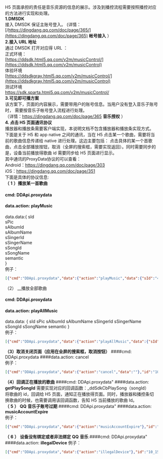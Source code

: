 H5 页面承担的责任是音乐资源的信息的展示。涉及到播控流程需要按照播控对应的方法进行实现和处理。<br/>
 __1.DMSDK__  <br/>
 接入 DMSDK 保证主账号登入。 
 (详情：[/https://dingdang.qq.com/doc/page/365/](https://dingdang.qq.com/doc/page/365)   __帐号接入__ ） <br/>
 __2.接入 URL 地址__  <br/>
通过 DMSDK 打开对应得 URL ： <br/>
正式环境： <br/>
[https://ddsdk.html5.qq.com/v2m/musicControl/](https://ddsdk.html5.qq.com/v2m/musicControl)  <br/>
体验环境 <br/>
[https://ddsdkgray.html5.qq.com/v2m/musicControl/](https://ddsdkgray.html5.qq.com/v2m/musicControl)  <br/>
测试环境 <br/>
 https://sdk.sparta.html5.qq.com/v2m/musicControl/  <br/>
 __3.可见即可播方案__  <br/>
 该方案下，页面的内容展示，需要带用户的账号信息。当用户没有登入音乐子账号时， 需要按音乐子帐号登入流程进行处理。<br/>
 （详情：https://dingdang.qq.com/doc/page/365  __音乐授权__  ）  <br/>
 __4. 点击 H5 页面通讯协议__   <br/> 
播放器和播放条需要客户端实现，本说明文档不包含播放器和播放条实现方式。  <br/>
下面是关于 H5 和 app native 之间的通讯，当在 H5 点击某一个歌曲，需要将当前的歌曲信息传递给 native 进行处理。这边主要包括：
点击具体的某一个首歌曲，点击全部播放按钮，取消（全屏的搜索框，需要实现返回）。同时需要同步的是，设备当前播放得歌曲 id 需要同步给 H5 页面进行显示。 <br/>
其中通讯的ProxyData协议的可以查看： <br/>
Android：https://dingdang.qq.com/doc/page/303  <br/>
iOS：https://dingdang.qq.com/doc/page/351  <br/>
下面是具体的协议信息:  <br/>
 __（__  __1__  __）播放某一首歌曲__ 
#### cmd: DDApi.proxydata
#### data.action: playMusic 
data.data:{
  sId  
  sPic   
  sAlbumId  
  sAlbumName   
  sSingerId     
  sSingerName   
  sSongId   
  sSongName  
  semantic  
} </br>
例子：
 ```json
[{"cmd":"DDApi.proxydata","data":{"action":"playMusic","data":{"sId":"4","sPic":"[/http://y.gt/](http://y.gtimg.cn/music/photo_new/T003R300x300M000003qLf6H3uNuRE.jpg)/img.cn/music/photo_new/T003R300x300M000003qLf6H3uNuRE.jpg/ ","sAlbumId":"6621129","sAlbumName":"  我 是 唱 作 人第1期","sSingerId":"1507534","sSingerName":"毛不易","sSongId":"231407918","sSongName":"东北民谣","semantic":"{ \"bubble_transform_query\": \"\",\"confidence\": -1, \"domain\": \"music\", \"extra_semantic\": [ ], \"ifttt_this\": \"\", \"intent\": \"play_dissid_web\", \"invocation_name\": \"\",\"is_semantic_only\": true, \"nlu_match_info\": { \"is_single_entity\": true, \"matched_type\": 0 }, \"query\": \"\", \"query_source_type\": 1,\"query_type\": 2, \"session_complete\": false, \"skill_id\": \"\", \"skill_trigger_type\": 1, \"slots\": [ { \"confirm_state\": 0, \"json_values\": [ ],\"name\": \"diss_type\", \"prompt\": { \"prompt_type\": 0, \"show_text\": \"\", \"slot_name\": \"\", \"slot_type\": \"\", \"speak_text\": \"\" },\"sInteractionType\": 0, \"sPrompt\": { \"int...\": [ ], \"type\": 0, \"value\": \"\" }, \"select_state\": 0, \"slot_struct\": 1, \"type\": \"\", \"values\": [ [ 6, 1,52, 22, 0, 44, 60, 70, 0 ] ] }, { \"confirm_state\": 0, \"json_values\": [ ], \"name\": \"strId\", \"prompt\": { \"prompt_type\": 0, \"show_text\": \"\",\"slot_name\": \"\", \"slot_type\": \"\", \"speak_text\": \"\" }, \"sInteractionType\": 0, \"sPrompt\": { \"intent_name\": \"\", \"show_text\": \"\",\"skill_id\": \"\", \"slot_name\": \"\", \"slot_options\": \"\", \"slot_type\": \"\", \"speak_text\": \"\" }, \"selectResult\": { \"all_no\": false, \"index\": -1,\"indexes\": [ ], \"type\": 0, \"value\": \"\" }, \"select_state\": 0, \"slot_struct\": 1, \"type\": \"\", \"values\": [ [ 6, 9, 50, 51, 49, 52, 48, 55, 57, 49, 56,22, 0, 44, 60, 70, 0 ] ] } ], \"slots_v2\": [ ], \"type\": 0, \"voice_query\": { \"asr_results\": [ ], \"compress_type\": 1, \"pre_itn_query\": \"\",\"raw_data\": [ ], \"sample_rate\": 8000 } }"}},"id":"10_1555504338348_DDApi.proxydata"}]
 ``` 
（2） __播放全部歌曲
#### cmd:  DDApi.proxydata
#### data.action:  playAllMusic
data.data:
{
  sId 
  sPic 
  sAlbumId
  sAlbumName 
  sSingerId 
  sSingerName 
  sSongId 
  sSongName
  semantic
} </br>
例子：
 ```json
[{"cmd":"DDApi.proxydata","data":{"action":"playAllMusic","data":{"sId":"4","sPic":"http://y.gtimg.cn/music/photo[_ne(http://y.gtimg.cn/music/photo_new/T003R300x300M000003qLf6H3uNuRE.jpg) w/T003R300x300M000003qLf6H3uNuRE.jpg","sAlbumId":"6621129","sAlbumName":" 我是唱作人 第 1 期 ","sSingerId":"1507534","sSingerName":"毛不易","sSongId":"231407918","sSongName":"东北民谣","semantic":"{ \"bubble_transform_query\": \"\", \"confidence\": -1, \"domain\": \"music\",\"extra_semantic\": [ ], \"ifttt_this\": \"\", \"intent\": \"play_dissid_web\", \"invocation_name\": \"\", \"is_semantic_only\": true, \"nlu_match_info\":{ \"is_single_entity\": true, \"matched_type\": 0 }, \"query\": \"\", \"query_source_type\": 1, \"query_type\": 2, \"session_complete\": false,\"skill_id\":\"\",\"skill_trigger_type\":1,\"slots\":[{\"confirm_state\":0,\"json_values\":[],\"name\":\"diss_type\",\"prompt\":{ \"prompt_type\": 0, \"show_text\": \"\", \"slot_name\": \"\", \"slot_type\": \"\", \"speak_text\": \"\" }, \"sInteractionType\": 0, \"sPrompt\":{ \"...false, \"index\": -1, \"indexes\": [ ], \"type\": 0, \"value\": \"\" }, \"select_state\": 0, \"slot_struct\": 1, \"type\": \"\", \"values\": [ [ 6, 1, 50, 22, 0,44, 60, 70, 0 ] ] }, { \"confirm_state\": 0, \"json_values\": [ ], \"name\": \"dissid\", \"prompt\": { \"prompt_type\": 0, \"show_text\": \"\",\"slot_name\": \"\", \"slot_type\": \"\", \"speak_text\": \"\" }, \"sInteractionType\": 0, \"sPrompt\": { \"intent_name\": \"\", \"show_text\": \"\",\"skill_id\": \"\", \"slot_name\": \"\", \"slot_options\": \"\", \"slot_type\": \"\", \"speak_text\": \"\" }, \"selectResult\": { \"all_no\": false, \"index\": -1,\"indexes\": [ ], \"type\": 0, \"value\": \"\" }, \"select_state\": 0, \"slot_struct\": 1,  \"type\": \"\", \"values\": [ [ 6, 1, 52, 22, 0, 44, 60, 70, 0 ] ] } ],\"slots_v2\": [ ], \"type\": 0, \"voice_query\": { \"asr_results\": [ ], \"compress_type\": 1, \"pre_itn_query\": \"\", \"raw_data\": [ ],\"sample_rate\":8000 } }"}},"id":"10_1555504353580_DDApi.proxydata"}]
 ```
 __（3）取消关闭页面（应用在全屏的搜索框，取消按钮）__ 
####cmd: DDApi.proxydata
####data.action: cancel </br>
例子：
  ```json
[{"cmd":"DDApi.proxydata","data":{"action":"cancel","data":""},"id":"10_1555504265707_DDApi.proxydata"}]
  ```
 __（4）回调正在播放的歌曲__ 
####cmd: DDApi.proxydata"
####data.action:  __getPlaySongId__ 
需要实现对应的回调函数：_ddSdkCbPlaySong（songId）</br>
将歌曲的 id，回调给 H5 页面，通知正在播放得页面。同时，播放器和播控条切换歌曲的时候，也需要调用该回调函数，告知 H5 当前播放的歌曲 Id。</br>
 __（__  __5__  __）__  __QQ__  __音乐子账号过期__ 
####cmd: DDApi.proxydata"
####data.action: __musicAccountExpire__ </br>
 例子：
```json
[{"cmd":"DDApi.proxydata","data":{"action":"musicAccountExpire"},"id":"10_1571816600387_DDApi.proxydata"}]
 ```
 __（__  __6__  __）__  __设备没有绑定或者非法绑定__  __QQ__  __音乐__ 
####cmd: DDApi.proxydata"
####data.action: __illegalDevice__ 
 例子：</br>
```json
[{"cmd":"DDApi.proxydata","data":{"action":"illegalDevice"},"id":"10_1571816600387_DDApi.proxydata"}]
```
 
